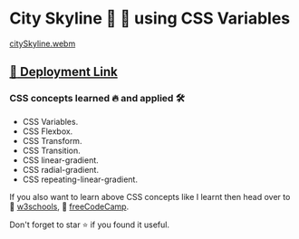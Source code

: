 # City Skyline :city_sunrise: :city_sunset: using CSS Variables

[citySkyline.webm](https://user-images.githubusercontent.com/51947285/225893677-edb151d3-8d1e-45c9-b3b1-315d35242556.webm)

[:link: Deployment Link](https://tabishnehal.github.io/City-Skyline/)
---

### CSS concepts learned :fire: and applied :hammer_and_wrench:
 - CSS Variables.
 - CSS Flexbox.
 - CSS Transform.
 - CSS Transition.
 - CSS linear-gradient.
 - CSS radial-gradient.
 - CSS repeating-linear-gradient.

If you also want to learn above CSS concepts like I learnt then head over to :link: [w3schools](https://www.w3schools.com/css/), :link: [freeCodeCamp](https://www.freecodecamp.org/).

Don't forget to star :star: if you found it useful.

